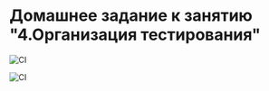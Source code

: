 # Домашнее задание к занятию "4.Организация тестирования"

![CI](https://github.com/DnD-developer/ahj-homeworks-testing/actions/workflows/deploy.yml/badge.svg?branch=master)

![CI](https://github.com/DnD-developer/ahj-homeworks-testing/actions/workflows/build.yml/badge.svg?branch=dev)
